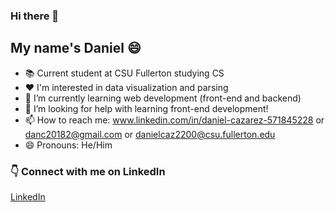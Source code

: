 ### Hi there 👋
## My name's Daniel :smile:
- :books: Current student at CSU Fullerton studying CS
- :heart: I'm interested in data visualization and parsing
- 🌱 I’m currently learning web development (front-end and backend)
- 🤔 I’m looking for help with learning front-end development!
- 📫 How to reach me: www.linkedin.com/in/daniel-cazarez-571845228 or danc20182@gmail.com or danielcaz2200@csu.fullerton.edu
- 😄 Pronouns: He/Him

### 👇 Connect with me on LinkedIn
[LinkedIn](https://www.linkedin.com/in/daniel-cazarez-571845228)
